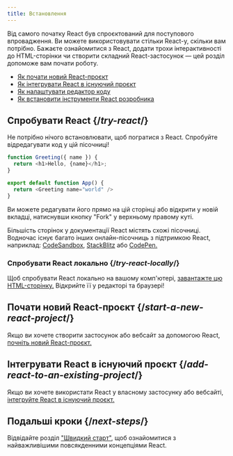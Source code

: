 ```yaml
---
title: Встановлення
---
```


<Intro>

Від самого початку React був спроєктований для поступового впровадження. Ви можете використовувати стільки React-у, скільки вам потрібно. Бажаєте ознайомитися з React, додати трохи інтерактивності до HTML-сторінки чи створити складний React-застосунок — цей розділ допоможе вам почати роботу.

</Intro>

<YouWillLearn isChapter={true}>

* [Як почати новий React-проєкт](/learn/start-a-new-react-project)
* [Як інтегрувати React в існуючий проєкт](/learn/add-react-to-an-existing-project)
* [Як налаштувати редактор коду](/learn/editor-setup)
* [Як встановити інструменти React розробника](/learn/react-developer-tools)

</YouWillLearn>

## Спробувати React {/*try-react*/}

Не потрібно нічого встановлювати, щоб погратися з React. Спробуйте відредагувати код у цій пісочниці!

<Sandpack>

```js
function Greeting({ name }) {
  return <h1>Hello, {name}</h1>;
}

export default function App() {
  return <Greeting name="world" />
}
```

</Sandpack>

Ви можете редагувати його прямо на цій сторінці або відкрити у новій вкладці, натиснувши кнопку "Fork" у верхньому правому куті.

Більшість сторінок у документації React містять схожі пісочниці. Водночас існує багато інших онлайн-пісочниць з підтримкою React, наприклад: [CodeSandbox](https://codesandbox.io/s/new), [StackBlitz](https://stackblitz.com/fork/react) або [CodePen.](https://codepen.io/pen?&editors=0010&layout=left&prefill_data_id=3f4569d1-1b11-4bce-bd46-89090eed5ddb)

### Спробувати React локально {/*try-react-locally*/}

Щоб спробувати React локально на вашому комп'ютері, [завантажте цю HTML-сторінку.](https://gist.githubusercontent.com/gaearon/0275b1e1518599bbeafcde4722e79ed1/raw/db72dcbf3384ee1708c4a07d3be79860db04bff0/example.html) Відкрийте її у редакторі та браузері!

## Почати новий React-проєкт {/*start-a-new-react-project*/}

Якщо ви хочете створити застосунок або вебсайт за допомогою React, [почніть новий React-проєкт.](/learn/start-a-new-react-project)

## Інтегрувати React в існуючий проєкт {/*add-react-to-an-existing-project*/}

Якщо ви хочете використати React у власному застосунку або вебсайті, [інтегруйте React в існуючий проєкт.](/learn/add-react-to-an-existing-project)

## Подальші кроки {/*next-steps*/}

Відвідайте розділ ["Швидкий старт"](/learn), щоб ознайомитися з найважливішими повсякденними концепціями React.


